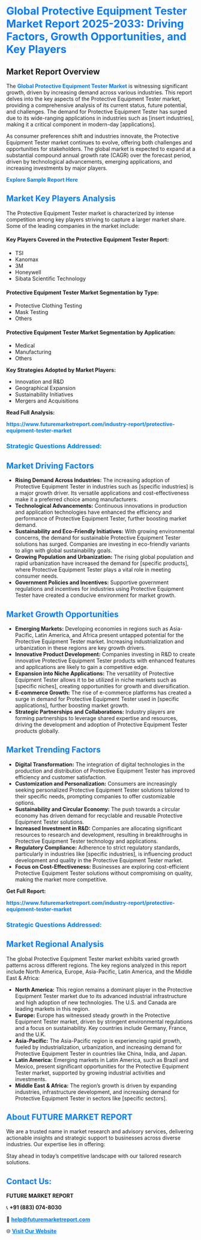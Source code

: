 <h1 style="color: #007BFF;">Global Protective Equipment Tester Market Report 2025-2033: Driving Factors, Growth Opportunities, and Key Players</h1>

<section id="overview">
<h2>Market Report Overview</h2>
<p>The <a href="https://www.futuremarketreport.com/industry-report/protective-equipment-tester-market" style="color: #007BFF; text-decoration: none;"><strong>Global Protective Equipment Tester Market</strong></a> is witnessing significant growth, driven by increasing demand across various industries. This report delves into the key aspects of the Protective Equipment Tester market, providing a comprehensive analysis of its current status, future potential, and challenges. The demand for Protective Equipment Tester has surged due to its wide-ranging applications in industries such as [insert industries], making it a critical component in modern-day [applications].</p>
<p>As consumer preferences shift and industries innovate, the Protective Equipment Tester market continues to evolve, offering both challenges and opportunities for stakeholders. The global market is expected to expand at a substantial compound annual growth rate (CAGR) over the forecast period, driven by technological advancements, emerging applications, and increasing investments by major players.</p>
</section>

<section id="overview">
<p><a href="https://www.futuremarketreport.com/request-sample/reportId=79625" style="color: #007BFF; text-decoration: none;"><strong>Explore Sample Report Here</strong></a></p>
</section>

<section id="key-players">
<h2 style="color: #007BFF;">Market Key Players Analysis</h2>
<p>The Protective Equipment Tester market is characterized by intense competition among key players striving to capture a larger market share. Some of the leading companies in the market include:</p>
<h4>Key Players Covered in the Protective Equipment Tester Report:</h4>
<ul><li>TSI</li><li>Kanomax</li><li>3M</li><li>Honeywell</li><li>Sibata Scientific Technology</li></ul>
<h4>Protective Equipment Tester Market Segmentation by Type:</h4>
<ul><li>Protective Clothing Testing</li><li>Mask Testing</li><li>Others</li></ul>

<h4>Protective Equipment Tester Market Segmentation by Application:</h4>
<ul><li>Medical</li><li>Manufacturing</li><li>Others</li></ul>
<p><strong>Key Strategies Adopted by Market Players:</strong></p>
<ul>
<li>Innovation and R&D</li>
<li>Geographical Expansion</li>
<li>Sustainability Initiatives</li>
<li>Mergers and Acquisitions</li>
</ul>
</section>

<section>
<p><strong>Read Full Analysis: </strong></p><a href="https://www.futuremarketreport.com/industry-report/protective-equipment-tester-market" style="color: #007BFF; text-decoration: none;"><strong>https://www.futuremarketreport.com/industry-report/protective-equipment-tester-market</strong></a>
<h3 style="color: #007BFF;">Strategic Questions Addressed:</h3>
</section>

<section id="driving-factors">
<h2 style="color: #007BFF;">Market Driving Factors</h2>
<ul>
<li><strong>Rising Demand Across Industries:</strong> The increasing adoption of Protective Equipment Tester in industries such as [specific industries] is a major growth driver. Its versatile applications and cost-effectiveness make it a preferred choice among manufacturers.</li>
<li><strong>Technological Advancements:</strong> Continuous innovations in production and application technologies have enhanced the efficiency and performance of Protective Equipment Tester, further boosting market demand.</li>
<li><strong>Sustainability and Eco-Friendly Initiatives:</strong> With growing environmental concerns, the demand for sustainable Protective Equipment Tester solutions has surged. Companies are investing in eco-friendly variants to align with global sustainability goals.</li>
<li><strong>Growing Population and Urbanization:</strong> The rising global population and rapid urbanization have increased the demand for [specific products], where Protective Equipment Tester plays a vital role in meeting consumer needs.</li>
<li><strong>Government Policies and Incentives:</strong> Supportive government regulations and incentives for industries using Protective Equipment Tester have created a conducive environment for market growth.</li>
</ul>
</section>

<section id="growth-opportunities">
<h2 style="color: #007BFF;">Market Growth Opportunities</h2>
<ul>
<li><strong>Emerging Markets:</strong> Developing economies in regions such as Asia-Pacific, Latin America, and Africa present untapped potential for the Protective Equipment Tester market. Increasing industrialization and urbanization in these regions are key growth drivers.</li>
<li><strong>Innovative Product Development:</strong> Companies investing in R&D to create innovative Protective Equipment Tester products with enhanced features and applications are likely to gain a competitive edge.</li>
<li><strong>Expansion into Niche Applications:</strong> The versatility of Protective Equipment Tester allows it to be utilized in niche markets such as [specific niches], creating opportunities for growth and diversification.</li>
<li><strong>E-commerce Growth:</strong> The rise of e-commerce platforms has created a surge in demand for Protective Equipment Tester used in [specific applications], further boosting market growth.</li>
<li><strong>Strategic Partnerships and Collaborations:</strong> Industry players are forming partnerships to leverage shared expertise and resources, driving the development and adoption of Protective Equipment Tester products globally.</li>
</ul>
</section>

<section id="trending-factors">
<h2 style="color: #007BFF;">Market Trending Factors</h2>
<ul>
<li><strong>Digital Transformation:</strong> The integration of digital technologies in the production and distribution of Protective Equipment Tester has improved efficiency and customer satisfaction.</li>
<li><strong>Customization and Personalization:</strong> Consumers are increasingly seeking personalized Protective Equipment Tester solutions tailored to their specific needs, prompting companies to offer customizable options.</li>
<li><strong>Sustainability and Circular Economy:</strong> The push towards a circular economy has driven demand for recyclable and reusable Protective Equipment Tester solutions.</li>
<li><strong>Increased Investment in R&D:</strong> Companies are allocating significant resources to research and development, resulting in breakthroughs in Protective Equipment Tester technology and applications.</li>
<li><strong>Regulatory Compliance:</strong> Adherence to strict regulatory standards, particularly in industries like [specific industries], is influencing product development and quality in the Protective Equipment Tester market.</li>
<li><strong>Focus on Cost-Effectiveness:</strong> Businesses are exploring cost-efficient Protective Equipment Tester solutions without compromising on quality, making the market more competitive.</li>
</ul>
</section>

<section>
<p><strong>Get Full Report: </strong></p><a href="https://www.futuremarketreport.com/industry-report/protective-equipment-tester-market" style="color: #007BFF; text-decoration: none;"><strong>https://www.futuremarketreport.com/industry-report/protective-equipment-tester-market</strong></a>
<h3 style="color: #007BFF;">Strategic Questions Addressed:</h3>
</section>


<section id="regional-analysis">
<h2 style="color: #007BFF;">Market Regional Analysis</h2>
<p>The global Protective Equipment Tester market exhibits varied growth patterns across different regions. The key regions analyzed in this report include North America, Europe, Asia-Pacific, Latin America, and the Middle East & Africa:</p>
<ul>
<li><strong>North America:</strong> This region remains a dominant player in the Protective Equipment Tester market due to its advanced industrial infrastructure and high adoption of new technologies. The U.S. and Canada are leading markets in this region.</li>
<li><strong>Europe:</strong> Europe has witnessed steady growth in the Protective Equipment Tester market, driven by stringent environmental regulations and a focus on sustainability. Key countries include Germany, France, and the U.K.</li>
<li><strong>Asia-Pacific:</strong> The Asia-Pacific region is experiencing rapid growth, fueled by industrialization, urbanization, and increasing demand for Protective Equipment Tester in countries like China, India, and Japan.</li>
<li><strong>Latin America:</strong> Emerging markets in Latin America, such as Brazil and Mexico, present significant opportunities for the Protective Equipment Tester market, supported by growing industrial activities and investments.</li>
<li><strong>Middle East & Africa:</strong> The region’s growth is driven by expanding industries, infrastructure development, and increasing demand for Protective Equipment Tester in sectors like [specific sectors].</li>
</ul>
</section>

<footer>
<h2 style="color: #007BFF;">About FUTURE MARKET REPORT</h2>
<p>We are a trusted name in market research and advisory services, delivering actionable insights and strategic support to businesses across diverse industries. Our expertise lies in offering:</p>

<p>Stay ahead in today’s competitive landscape with our tailored research solutions.</p>

<h2 style="color: #007BFF;">Contact Us:</h2>
<p><strong>FUTURE MARKET REPORT</strong></p>
<p>📞 <strong>+91 (883) 074-8030</strong></p>
<p>📧 <strong><a href="mailto:help@futuremarketreport.com" style="color: #007BFF;">help@futuremarketreport.com</a></strong></p>
<p>🌐 <strong><a href="https://www.futuremarketreport.com/" style="color: #007BFF;">Visit Our Website</a></strong></p>
</footer>